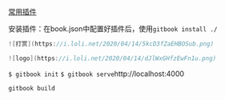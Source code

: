[常用插件](https://www.jianshu.com/p/427b8bb066e6)

安装插件：在book.json中配置好插件后，使用`gitbook install ./`
```c
![打赏](https://i.loli.net/2020/04/14/5kcD3fZaEHBOSub.png)

![logo](https://i.loli.net/2020/04/14/dJlWxGHfzEwFn1u.png)

```
`$ gitbook init`
`$ gitbook serve`http://localhost:4000

`gitbook build`